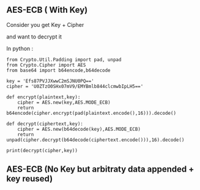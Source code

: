 ## AES-ECB ( With Key)

Consider you get Key + Cipher

and want to decrypt it

In python :
```
from Crypto.Util.Padding import pad, unpad
from Crypto.Cipher import AES
from base64 import b64encode,b64decode

key = 'Efs87PVJJXwwC2mSJNU0PQ=='
cipher = 'U0ZTzO0SHx07mV9/EMYBmlb844clcmwbIpLH5=='

def encrypt(plaintext,key):
    cipher = AES.new(key,AES.MODE_ECB)
    return b64encode(cipher.encrypt(pad(plaintext.encode(),16))).decode()
    
def decrypt(ciphertext,key):
    cipher = AES.new(b64decode(key),AES.MODE_ECB)
    return unpad(cipher.decrypt(b64decode(ciphertext.encode())),16).decode()
    
print(decrypt(cipher,key))
```

## AES-ECB (No Key but arbitraty data appended + key reused)

